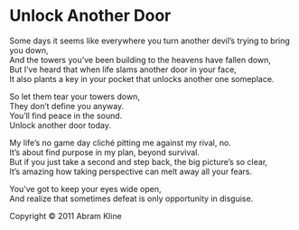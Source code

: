 # Unlock Another Door

Some days it seems like everywhere you turn another devil’s trying to bring you down,<br>
And the towers you’ve been building to the heavens have fallen down,<br>
But I’ve heard that when life slams another door in your face,<br>
It also plants a key in your pocket that unlocks another one someplace.<br>

So let them tear your towers down,<br>
They don’t define you anyway.<br>
You’ll find peace in the sound.<br>
Unlock another door today.<br>

My life’s no game day cliché pitting me against my rival, no.<br>
It’s about find purpose in my plan, beyond survival.<br>
But if you just take a second and step back, the big picture’s so clear,<br>
It’s amazing how taking perspective can melt away all your fears.<br>

You’ve got to keep your eyes wide open,<br>
And realize that sometimes defeat is only opportunity in disguise.<br>

Copyright &copy; 2011 Abram Kline
